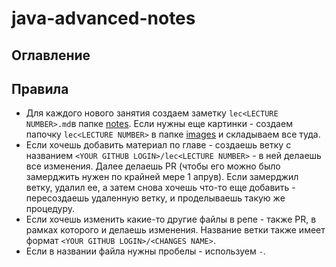# java-advanced-notes

## Оглавление

## Правила

- Для каждого нового занятия создаем заметку `lec<LECTURE NUMBER>.md`в папке [notes](notes/). Если нужны еще картинки - создаем папочку `lec<LECTURE NUMBER>` в папке [images](images/) и складываем все туда.
- Если хочешь добавить материал по главе - создаешь ветку с названием `<YOUR GITHUB LOGIN>/lec<LECTURE NUMBER>` - в ней делаешь все изменения. Далее делаешь PR (чтобы его можно было замерджить нужен по крайней мере 1 апрув). Если замерджил ветку, удалил ее, а затем снова хочешь что-то еще добавить - пересоздаешь удаленную ветку, и проделываешь такую же процедуру.
- Если хочешь изменить какие-то другие файлы в репе - также PR, в рамках которого и делаешь изменения. Название ветки также имеет формат `<YOUR GITHUB LOGIN>/<CHANGES NAME>`.
- Если в названии файла нужны пробелы - используем `-`.
